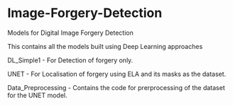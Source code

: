 # Image-Forgery-Detection

Models for Digital Image Forgery Detection

This contains all the models built using Deep Learning approaches

DL_Simple1 - For Detection of forgery only.

UNET - For Localisation of forgery using ELA and its masks as the dataset.

Data_Preprocessing - Contains the code for prerprocessing of the dataset for the UNET model.
